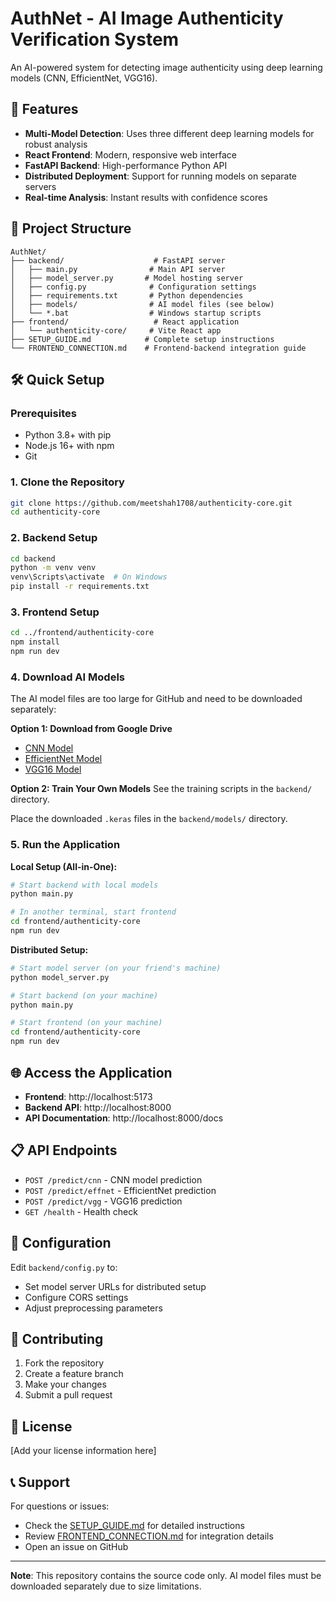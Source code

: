 # AuthNet - AI Image Authenticity Verification System

An AI-powered system for detecting image authenticity using deep learning models (CNN, EfficientNet, VGG16).

## 🚀 Features

- **Multi-Model Detection**: Uses three different deep learning models for robust analysis
- **React Frontend**: Modern, responsive web interface
- **FastAPI Backend**: High-performance Python API
- **Distributed Deployment**: Support for running models on separate servers
- **Real-time Analysis**: Instant results with confidence scores

## 📁 Project Structure

```
AuthNet/
├── backend/                    # FastAPI server
│   ├── main.py                # Main API server
│   ├── model_server.py       # Model hosting server
│   ├── config.py              # Configuration settings
│   ├── requirements.txt       # Python dependencies
│   ├── models/                # AI model files (see below)
│   └── *.bat                  # Windows startup scripts
├── frontend/                   # React application
│   └── authenticity-core/     # Vite React app
├── SETUP_GUIDE.md            # Complete setup instructions
└── FRONTEND_CONNECTION.md    # Frontend-backend integration guide
```

## 🛠️ Quick Setup

### Prerequisites
- Python 3.8+ with pip
- Node.js 16+ with npm
- Git

### 1. Clone the Repository
```bash
git clone https://github.com/meetshah1708/authenticity-core.git
cd authenticity-core
```

### 2. Backend Setup
```bash
cd backend
python -m venv venv
venv\Scripts\activate  # On Windows
pip install -r requirements.txt
```

### 3. Frontend Setup
```bash
cd ../frontend/authenticity-core
npm install
npm run dev
```

### 4. Download AI Models

The AI model files are too large for GitHub and need to be downloaded separately:

**Option 1: Download from Google Drive**
- [CNN Model](https://drive.google.com/file/d/your-cnn-model-link)
- [EfficientNet Model](https://drive.google.com/file/d/your-effnet-model-link)
- [VGG16 Model](https://drive.google.com/file/d/your-vgg-model-link)

**Option 2: Train Your Own Models**
See the training scripts in the `backend/` directory.

Place the downloaded `.keras` files in the `backend/models/` directory.

### 5. Run the Application

**Local Setup (All-in-One):**
```bash
# Start backend with local models
python main.py

# In another terminal, start frontend
cd frontend/authenticity-core
npm run dev
```

**Distributed Setup:**
```bash
# Start model server (on your friend's machine)
python model_server.py

# Start backend (on your machine)
python main.py

# Start frontend (on your machine)
cd frontend/authenticity-core
npm run dev
```

## 🌐 Access the Application

- **Frontend**: http://localhost:5173
- **Backend API**: http://localhost:8000
- **API Documentation**: http://localhost:8000/docs

## 📋 API Endpoints

- `POST /predict/cnn` - CNN model prediction
- `POST /predict/effnet` - EfficientNet prediction
- `POST /predict/vgg` - VGG16 prediction
- `GET /health` - Health check

## 🔧 Configuration

Edit `backend/config.py` to:
- Set model server URLs for distributed setup
- Configure CORS settings
- Adjust preprocessing parameters

## 🤝 Contributing

1. Fork the repository
2. Create a feature branch
3. Make your changes
4. Submit a pull request

## 📄 License

[Add your license information here]

## 📞 Support

For questions or issues:
- Check the [SETUP_GUIDE.md](SETUP_GUIDE.md) for detailed instructions
- Review [FRONTEND_CONNECTION.md](FRONTEND_CONNECTION.md) for integration details
- Open an issue on GitHub

---

**Note**: This repository contains the source code only. AI model files must be downloaded separately due to size limitations.
